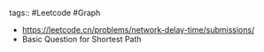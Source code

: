 tags:: #Leetcode #Graph

- https://leetcode.cn/problems/network-delay-time/submissions/
- Basic Question for Shortest Path